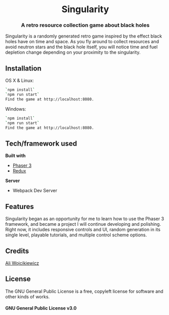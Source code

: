 <h1 align="center">Singularity</h1>
<h3 align="center">A retro resource collection game about black holes</h3>

Singularity is a randomly generated retro game inspired by the effect black holes have on time and space. As you fly around to collect resources and avoid neutron stars and the black hole itself, you will notice time and fuel depletion change depending on your proximity to the singularity.


## Installation

OS X & Linux:

```sh
`npm install`
`npm run start`
Find the game at http://localhost:8080.

```

Windows:

```sh
`npm install`
`npm run start`
Find the game at http://localhost:8080.

```


## Tech/framework used

<b>Built with</b>

- [Phaser 3](https://phaser.io/)
- [Redux](https://redux.js.org/)

<b>Server</b>

- Webpack Dev Server


## Features

Singularity began as an opportunity for me to learn how to use the Phaser 3 framework, and became a project I will continue developing and polishing. Right now, it includes responsive controls and UI, random generation in its single level, playable tutorials, and multiple control scheme options.


## Credits

[Ali Wojcikiewicz](https://github.com/aliwojo)

## License

The GNU General Public License is a free, copyleft license for
software and other kinds of works.

<h4>GNU General Public License v3.0</h4>
